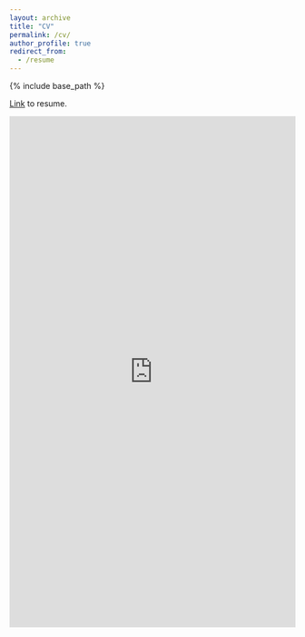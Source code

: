 ```yaml
---
layout: archive
title: "CV"
permalink: /cv/
author_profile: true
redirect_from:
  - /resume
---
```


{% include base_path %}

[Link](https://drive.google.com/file/d/1kMGiIs2XA-nmWzE1b-CnnldiZF-bvQqI/view?usp=sharing) to resume.


<iframe width="100%" height="900px" frameborder="0" scrolling="yes" class="embed-responsive-item" src="https://drive.google.com/file/d/1kMGiIs2XA-nmWzE1b-CnnldiZF-bvQqI/preview" allowfullscreen></iframe>

